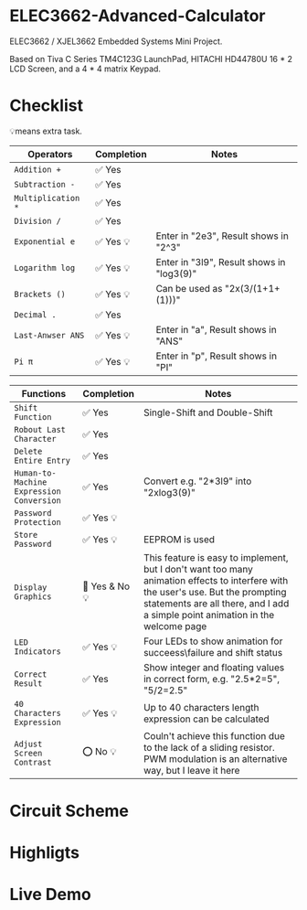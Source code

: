 # ELEC3662-Advanced-Calculator
ELEC3662 / XJEL3662 Embedded Systems Mini Project. 

Based on Tiva C Series TM4C123G LaunchPad, HITACHI HD44780U 16 * 2 LCD Screen, and a 4 \* 4 matrix Keypad.

# Checklist

💡means extra task.

|Operators            |Completion                     |Notes                        |
|----------------|-------------------------------|-----------------------------|
|`Addition +`|✅ Yes|          |
|`Subtraction -`|✅ Yes| |
|`Multiplication *`|✅ Yes| |
|`Division /`|✅ Yes|  |
|`Exponential e`|✅ Yes 💡|Enter in "2e3", Result shows in "2^3"|
|`Logarithm log`|✅ Yes 💡|Enter in "3l9", Result shows in "log3(9)"|
|`Brackets ()`|✅ Yes 💡|Can be used as "2x(3/(1+1+(1)))"|
|`Decimal .`|✅ Yes|
|`Last-Anwser ANS`|✅ Yes 💡|Enter in "a", Result shows in "ANS"|
|`Pi π`|✅ Yes 💡|Enter in "p", Result shows in "PI"|


|Functions            | Completion        | Notes          |
|-------------------------|-------------------------------|-----------------------------|
|`Shift Function`|✅ Yes|Single-Shift and Double-Shift|
|`Robout Last Character`|✅ Yes|  |
|`Delete Entire Entry`|✅ Yes|  |
|`Human-to-Machine Expression Conversion`|✅ Yes|Convert e.g. "2\*3l9" into "2xlog3(9)"|
|`Password Protection`|✅ Yes 💡|  |
|`Store Password`|✅ Yes 💡|EEPROM is used|
|`Display Graphics`|📛 Yes & No 💡 |This feature is easy to implement, but I don't want too many animation effects to interfere with the user's use. But the prompting statements are all there, and I add a simple point animation in the welcome page|
|`LED Indicators`|✅ Yes 💡|Four LEDs to show animation for succeess\failure and shift status|
|`Correct Result`|✅ Yes|Show integer and floating values in correct form, e.g. "2.5\*2=5", "5/2=2.5" |
|`40 Characters Expression`|✅ Yes 💡|Up to 40 characters length expression can be calculated|
|`Adjust Screen Contrast`|⭕ No 💡|Couln't achieve this function due to the lack of a sliding resistor. PWM modulation is an alternative way, but I leave it here|

# Circuit Scheme


# Highligts

# Live Demo

